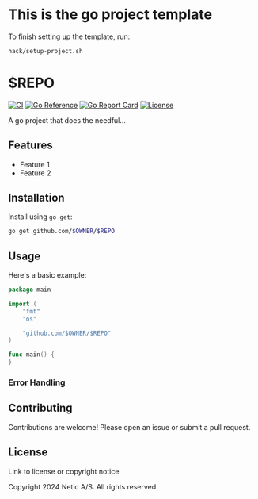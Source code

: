 # This is the go project template

To finish setting up the template, run:

```bash
hack/setup-project.sh
```

# $REPO

[![CI](https://github.com/$OWNER/$REPO/actions/workflows/ci.yaml/badge.svg)](https://github.com/$OWNER/$REPO/actions/workflows/ci.yaml)
[![Go Reference](https://pkg.go.dev/badge/github.com/$OWNER/$REPO)](https://pkg.go.dev/github.com/$OWNER/$REPO)
[![Go Report Card](https://goreportcard.com/badge/github.com/$OWNER/$REPO)](https://goreportcard.com/report/github.com/$OWNER/$REPO)
[![License](https://img.shields.io/github/license/$OWNER/$REPO)](LICENSE)

A go project that does the needful...

## Features

-   Feature 1
-   Feature 2

## Installation

Install using `go get`:

```bash
go get github.com/$OWNER/$REPO
```

## Usage

Here's a basic example:

```go
package main

import (
	"fmt"
	"os"

	"github.com/$OWNER/$REPO"
)

func main() {
}
```

### Error Handling

## Contributing

Contributions are welcome! Please open an issue or submit a pull request.

## License

Link to license or copyright notice

Copyright 2024 Netic A/S. All rights reserved.

